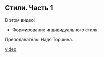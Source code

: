 ## Стили. Часть 1

В этом видео: 

- Формирование индивидуального стиля.

Преподаватель: Надя Торшина. 

[video](https://player.softculture.cc/embed/ICI/ICI_3.18.09_L3_Prejudice_Part1)
